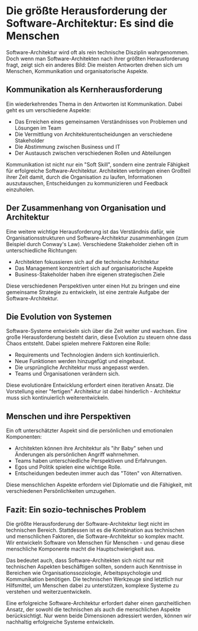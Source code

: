 # Die größte Herausforderung der Software-Architektur: Es sind die Menschen

Software-Architektur wird oft als rein technische Disziplin wahrgenommen. Doch wenn man Software-Architekten nach ihrer größten Herausforderung fragt, zeigt sich ein anderes Bild: Die meisten Antworten drehen sich um Menschen, Kommunikation und organisatorische Aspekte.

## Kommunikation als Kernherausforderung

Ein wiederkehrendes Thema in den Antworten ist Kommunikation. Dabei geht es um verschiedene Aspekte:

- Das Erreichen eines gemeinsamen Verständnisses von Problemen und Lösungen im Team
- Die Vermittlung von Architekturentscheidungen an verschiedene Stakeholder
- Die Abstimmung zwischen Business und IT
- Der Austausch zwischen verschiedenen Rollen und Abteilungen

Kommunikation ist nicht nur ein "Soft Skill", sondern eine zentrale Fähigkeit für erfolgreiche Software-Architektur. Architekten verbringen einen Großteil ihrer Zeit damit, durch die Organisation zu laufen, Informationen auszutauschen, Entscheidungen zu kommunizieren und Feedback einzuholen.

## Der Zusammenhang von Organisation und Architektur

Eine weitere wichtige Herausforderung ist das Verständnis dafür, wie Organisationsstrukturen und Software-Architektur zusammenhängen (zum Beispiel durch Conway's Law). Verschiedene Stakeholder ziehen oft in unterschiedliche Richtungen:

- Architekten fokussieren sich auf die technische Architektur
- Das Management konzentriert sich auf organisatorische Aspekte
- Business-Stakeholder haben ihre eigenen strategischen Ziele

Diese verschiedenen Perspektiven unter einen Hut zu bringen und eine gemeinsame Strategie zu entwickeln, ist eine zentrale Aufgabe der Software-Architektur.

## Die Evolution von Systemen

Software-Systeme entwickeln sich über die Zeit weiter und wachsen. Eine große Herausforderung besteht darin, diese Evolution zu steuern ohne dass Chaos entsteht. Dabei spielen mehrere Faktoren eine Rolle:

- Requirements und Technologien ändern sich kontinuierlich.
- Neue Funktionen werden hinzugefügt und eingebaut.
- Die ursprüngliche Architektur muss angepasst werden.
- Teams und Organisationen verändern sich.

Diese evolutionäre Entwicklung erfordert einen iterativen Ansatz. Die Vorstellung einer "fertigen" Architektur ist dabei hinderlich - Architektur muss sich kontinuierlich weiterentwickeln.

## Menschen und ihre Perspektiven

Ein oft unterschätzter Aspekt sind die persönlichen und emotionalen Komponenten:

- Architekten können ihre Architektur als "ihr Baby" sehen und Änderungen als persönlichen Angriff wahrnehmen.
- Teams haben unterschiedliche Perspektiven und Erfahrungen.
- Egos und Politik spielen eine wichtige Rolle.
- Entscheidungen bedeuten immer auch das "Töten" von Alternativen.

Diese menschlichen Aspekte erfordern viel Diplomatie und die Fähigkeit, mit verschiedenen Persönlichkeiten umzugehen.

## Fazit: Ein sozio-technisches Problem

Die größte Herausforderung der Software-Architektur liegt nicht im technischen Bereich. Stattdessen ist es die Kombination aus technischen und menschlichen Faktoren, die Software-Architektur so komplex macht. Wir entwickeln Software von Menschen für Menschen - und genau diese menschliche Komponente macht die Hauptschwierigkeit aus.

Das bedeutet auch, dass Software-Architekten sich nicht nur mit technischen Aspekten beschäftigen sollten, sondern auch Kenntnisse in Bereichen wie Organisationssoziologie, Arbeitspsychologie und Kommunikation benötigen. Die technischen Werkzeuge sind letztlich nur Hilfsmittel, um Menschen dabei zu unterstützen, komplexe Systeme zu verstehen und weiterzuentwickeln.

Eine erfolgreiche Software-Architektur erfordert daher einen ganzheitlichen Ansatz, der sowohl die technischen als auch die menschlichen Aspekte berücksichtigt. Nur wenn beide Dimensionen adressiert werden, können wir nachhaltig erfolgreiche Systeme entwickeln.

